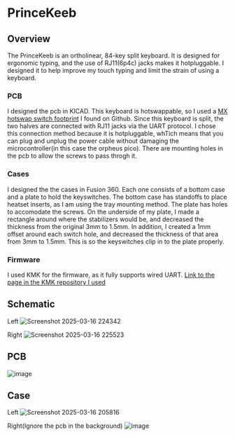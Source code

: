 # PrinceKeeb

## Overview
The PrinceKeeb is an ortholinear, 84-key split keyboard. It is designed for ergonomic typing, and the use of RJ11(6p4c) jacks makes it hotpluggable. I designed it to help improve my touch typing and limit the strain of using a keyboard.

### PCB
I designed the pcb in KICAD. This keyboard is hotswappable, so I used a [MX hotswap switch footprint](https://github.com/daprice/keyswitches.pretty) I found on Github. Since this keyboard is split, the two halves are connected with RJ11 jacks via the UART protocol. I chose this connection method because it is hotpluggable, whTich means that you can plug and unplug the power cable without damaging the microcontroller(in this case the orpheus pico). There are mounting holes in the pcb to allow the screws to pass throgh it.

### Cases
I designed the the cases in Fusion 360. Each one consists of a bottom case and a plate to hold the keyswitches. The bottom case has standoffs to place heatset inserts, as I am using the tray mounting method. The plate has holes to accomodate the screws. On the underside of my plate, I made a rectangle around where the stabilizers would be, and decreased the thickness from the original 3mm to 1.5mm. In addition, I created a 1mm offset around each switch hole, and decreased the thickness of that area from 3mm to 1.5mm. This is so the keyswitches clip in to the plate properly.

### Firmware
I used KMK for the firmware, as it fully supports wired UART. [Link to the page in the KMK repository I used](https://github.com/KMKfw/kmk_firmware/blob/main/docs/en/split_keyboards.md)

## Schematic
Left
![Screenshot 2025-03-16 224342](https://github.com/user-attachments/assets/083331bc-ae72-48b8-bd2c-ed01829d94de)

Right
![Screenshot 2025-03-16 225523](https://github.com/user-attachments/assets/f9ec0f50-a422-4d07-9d7f-33eb1d59c286)

## PCB
![image](https://github.com/user-attachments/assets/64459d5f-a114-4b20-a5d9-314ac80f526a)


## Case
Left
![Screenshot 2025-03-16 205816](https://github.com/user-attachments/assets/9240f575-ec98-4d1e-a5e5-d9f515af5d0f)

Right(Ignore the pcb in the background)
![image](https://github.com/user-attachments/assets/cabb4bdd-c175-4046-b5f7-a2a91bf4d5d7)


